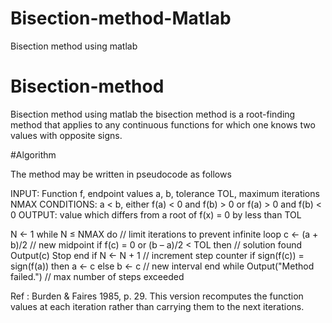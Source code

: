 # Bisection-method-Matlab
Bisection method using matlab 

# Bisection-method
Bisection method using matlab
the bisection method is a root-finding method that applies to any continuous functions for which one knows two values with opposite signs.

#Algorithm

The method may be written in pseudocode as follows

INPUT: Function f, 
       endpoint values a, b, 
       tolerance TOL, 
       maximum iterations NMAX
CONDITIONS: a < b, 
            either f(a) < 0 and f(b) > 0 or f(a) > 0 and f(b) < 0
OUTPUT: value which differs from a root of f(x) = 0 by less than TOL
 
N ← 1
while N ≤ NMAX do // limit iterations to prevent infinite loop
    c ← (a + b)/2 // new midpoint
    if f(c) = 0 or (b – a)/2 < TOL then // solution found
        Output(c)
        Stop
    end if
    N ← N + 1 // increment step counter
    if sign(f(c)) = sign(f(a)) then a ← c else b ← c // new interval
end while
Output("Method failed.") // max number of steps exceeded

Ref :  Burden & Faires 1985, p. 29. This version recomputes the function values at each iteration rather than carrying them to the next iterations.
